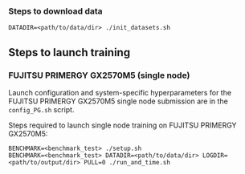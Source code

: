 ### Steps to download data
```
DATADIR=<path/to/data/dir> ./init_datasets.sh
```

## Steps to launch training

### FUJITSU PRIMERGY GX2570M5 (single node)
Launch configuration and system-specific hyperparameters for the FUJITSU PRIMERGY GX2570M5
single node submission are in the `config_PG.sh` script.

Steps required to launch single node training on FUJITSU PRIMERGY GX2570M5:

```
BENCHMARK=<benchmark_test> ./setup.sh
BENCHMARK=<benchmark_test> DATADIR=<path/to/data/dir> LOGDIR=<path/to/output/dir> PULL=0 ./run_and_time.sh
```